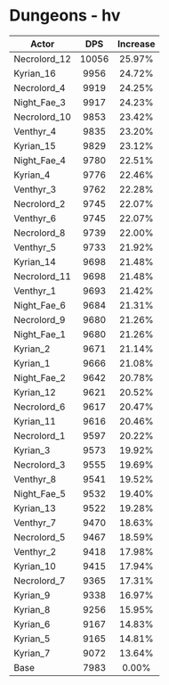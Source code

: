 # Dungeons - hv
| Actor | DPS | Increase |
|---|:---:|:---:|
|Necrolord_12|10056|25.97%|
|Kyrian_16|9956|24.72%|
|Necrolord_4|9919|24.25%|
|Night_Fae_3|9917|24.23%|
|Necrolord_10|9853|23.42%|
|Venthyr_4|9835|23.20%|
|Kyrian_15|9829|23.12%|
|Night_Fae_4|9780|22.51%|
|Kyrian_4|9776|22.46%|
|Venthyr_3|9762|22.28%|
|Necrolord_2|9745|22.07%|
|Venthyr_6|9745|22.07%|
|Necrolord_8|9739|22.00%|
|Venthyr_5|9733|21.92%|
|Kyrian_14|9698|21.48%|
|Necrolord_11|9698|21.48%|
|Venthyr_1|9693|21.42%|
|Night_Fae_6|9684|21.31%|
|Necrolord_9|9680|21.26%|
|Night_Fae_1|9680|21.26%|
|Kyrian_2|9671|21.14%|
|Kyrian_1|9666|21.08%|
|Night_Fae_2|9642|20.78%|
|Kyrian_12|9621|20.52%|
|Necrolord_6|9617|20.47%|
|Kyrian_11|9616|20.46%|
|Necrolord_1|9597|20.22%|
|Kyrian_3|9573|19.92%|
|Necrolord_3|9555|19.69%|
|Venthyr_8|9541|19.52%|
|Night_Fae_5|9532|19.40%|
|Kyrian_13|9522|19.28%|
|Venthyr_7|9470|18.63%|
|Necrolord_5|9467|18.59%|
|Venthyr_2|9418|17.98%|
|Kyrian_10|9415|17.94%|
|Necrolord_7|9365|17.31%|
|Kyrian_9|9338|16.97%|
|Kyrian_8|9256|15.95%|
|Kyrian_6|9167|14.83%|
|Kyrian_5|9165|14.81%|
|Kyrian_7|9072|13.64%|
|Base|7983|0.00%|
